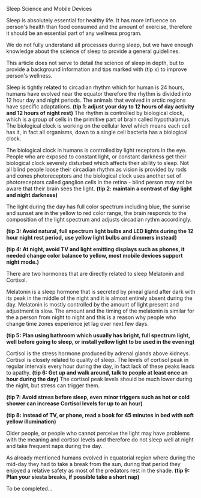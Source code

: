 Sleep Science and Mobile Devices



Sleep is absolutely essential for healthy life. It has more influence on person's health than food consumed and the amount of exercise, therefore it should be an essential part of any wellness program.  

We do not fully understand all processes during sleep, but we have enough knowledge about the science of sleep to provide a general guidelines.

This article does not serve to detail the science of sleep in depth, but to provide a background information and tips marked with (tip x) to improve person's wellness.

Sleep is tightly related to circadian rhythm which for human is 24 hours, humans have evolved near the equator therefore the rhythm is divided into 12 hour day and night periods. The animals that evolved in arctic regions have specific adaptations. **(tip 1: adjust your day to 12 hours of day activity and 12 hours of night rest)** The rhythm is controlled by biological clock, which is a group of cells in the primitive part of brain called hypothalamus. The biological clock is working on the cellular level which means each cell has it, in fact all organisms, down to a single cell bacteria has a biological clock.

The biological clock in humans is controlled by light receptors in the eye. People who are exposed to constant light, or constant darkness get their biological clock severely disturbed which affects their ability to sleep. Not all blind people loose their circadian rhythm as vision is provided by rods and cones photoreceptors and the biological clock uses another set of photoreceptors called ganglion cells in the retina - blind person may not be aware that their brain sees the light. **(tip 2: maintain a contrast of day light and night darkness)**

The light during the day has full color spectrum including blue, the sunrise and sunset are in the yellow to red color range, the brain responds to the composition of the light spectrum and adjusts circadian rythm accordingly. 

**(tip 3: Avoid natural, full spectrum light bulbs and LED lights during the 12 hour night rest period, use yellow light bulbs and dimmers instead)**

**(tip 4: At night, avoid TV and light emitting displays such as phones, it needed change color balance to yellow, most mobile devices support night mode.)**

There are two hormones that are directly related to sleep Melatonin and Cortisol. 

Melatonin is a sleep hormone that is secreted by pineal gland after dark with its peak in the middle of the night and it is almost entirely absent during the day. Melatonin is mostly controlled by the amount of light present and adjustment is slow. The amount and the timing of the melatonin is similar for the a person from night to night and this is a reason why people who change time zones experience jet lag over next few days.  

**(tip 5: Plan using bathroom which usually has bright, full spectrum light, well before going to sleep, or install yellow light to be used in the evening)**

Cortisol is the stress hormone produced by adrenal glands above kidneys. Cortisol is closely related to quality of sleep. The levels of cortisol peak in regular intervals every hour during the day, in fact lack of these peaks leads to apathy. **(tip 6: Get up and walk around, talk to people at least once an hour during the day)** The cortisol peak levels should be much lower during the night, but stress can trigger them.

**(tip 7: Avoid stress before sleep, even minor triggers such as hot or cold shower can increase Cortisol levels for up to an hour)**

**(tip 8: instead of TV, or phone, read a book for 45 minutes in bed with soft yellow illumination)**

Older people, or people who cannot perceive the light may have problems with the meaning and cortisol levels and therefore do not sleep well at night and take frequent naps during the day.


As already mentioned humans evolved in equatorial region where during the mid-day they had to take a break from the sun, during that period they enjoyed a relative safety as most of the predators rest in the shade. **(tip 9: Plan your siesta breaks, if possible take a short nap)**

To be completed...